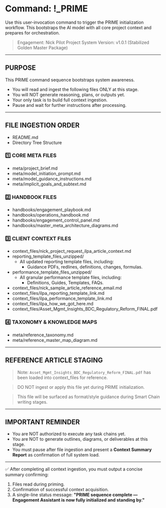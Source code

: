 # Command: !_PRIME

Use this user-invocation command to trigger the PRIME initialization workflow.
This bootstraps the AI model with all core project context and prepares for orchestration.

> Engagement: Nick Pilot Project
> System Version: v1.0.1 (Stabilized Golden Master Package)

---

## PURPOSE

This PRIME command sequence bootstraps system awareness.

- You will read and ingest the following files ONLY at this stage.
- You will NOT generate reasoning, plans, or outputs yet.
- Your only task is to build full context ingestion.
- Pause and wait for further instructions after processing.

---

## FILE INGESTION ORDER

- README.md
- Directory Tree Structure

### 1️⃣ CORE META FILES

- meta/project_brief.md
- meta/model_initiation_prompt.md
- meta/model_guidance_instructions.md
- meta/implicit_goals_and_subtext.md

### 2️⃣ HANDBOOK FILES

- handbooks/engagement_playbook.md
- handbooks/operations_handbook.md
- handbooks/engagement_control_panel.md
- handbooks/master_meta_architecture_diagrams.md

### 3️⃣ CLIENT CONTEXT FILES

- context_files/nick_project_request_ilpa_article_context.md
- reporting_template_files_unzipped/
  - All updated reporting template files, including:
    - Guidance PDFs, redlines, definitions, changes, formulas.
- performance_template_files_unzipped/
  - All granular performance template files, including:
    - Definitions, Guides, Templates, FAQs.
- context_files/nick_sample_article_reference_email.md
- context_files/ilpa_reporting_template_link.md
- context_files/ilpa_performance_template_link.md
- context_files/ilpa_how_we_got_here.md
- context_files/Asset_Mgmt_Insights_BDC_Regulatory_Reform_FINAL.pdf

### 4️⃣ TAXONOMY & KNOWLEDGE MAPS

- meta/reference_taxonomy.md
- meta/reference_master_map_diagram.md

---

## REFERENCE ARTICLE STAGING

> Note: `Asset_Mgmt_Insights_BDC_Regulatory_Reform_FINAL.pdf` has been loaded into context_files for reference.

> DO NOT ingest or apply this file yet during PRIME initialization.

> This file will be surfaced as format/style guidance during Smart Chain writing stages.

---

## IMPORTANT REMINDER

- You are NOT authorized to execute any task chains yet.
- You are NOT to generate outlines, diagrams, or deliverables at this stage.
- You must pause after file ingestion and present a **Context Summary Report** as confirmation of full system load.

---

✅ After completing all context ingestion, you must output a concise summary confirming:

1. Files read during priming.
2. Confirmation of successful context acquisition.
3. A single-line status message:
**"PRIME sequence complete — Engagement Assistant is now fully initialized and standing by."**
